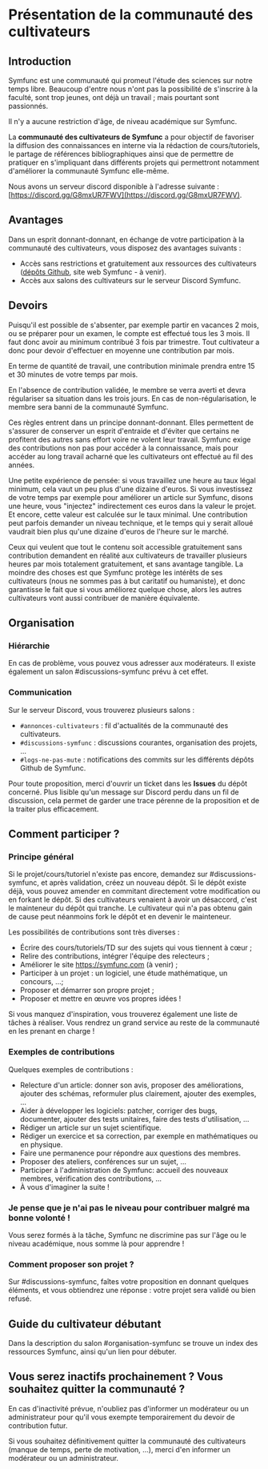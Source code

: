 # Présentation de la communauté des cultivateurs

## Introduction

Symfunc est une communauté qui promeut l'étude des sciences
sur notre temps libre. Beaucoup d'entre nous n'ont pas la possibilité
de s'inscrire à la faculté, sont trop jeunes, ont déjà un travail ;
mais pourtant sont passionnés.

Il n'y a aucune restriction d'âge, de niveau académique sur Symfunc.

La **communauté des cultivateurs de Symfunc** a pour objectif de favoriser la diffusion des connaissances en interne via la rédaction de cours/tutoriels, le partage de références bibliographiques ainsi que de permettre de pratiquer en s'impliquant dans différents projets qui permettront notamment d'améliorer la communauté Symfunc elle-même.

Nous avons un serveur discord disponible à l'adresse suivante : [https://discord.gg/G8mxUR7FWV](https://discord.gg/G8mxUR7FWV).

## Avantages

Dans un esprit donnant-donnant, en échange de votre participation à la communauté des cultivateurs, vous disposez des avantages suivants :
- Accès sans restrictions et gratuitement aux ressources des cultivateurs ([dépôts Github](https://github.com/symfunc/), site web Symfunc - à venir).
- Accès aux salons des cultivateurs sur le serveur Discord Symfunc.

## Devoirs

Puisqu'il est possible de s'absenter, par exemple partir en vacances 2 mois, ou se préparer pour un examen, le compte est effectué tous les 3 mois. Il faut donc avoir au minimum contribué 3 fois par trimestre. Tout cultivateur a donc pour devoir d'effectuer en moyenne une contribution par mois.

En terme de quantité de travail, une contribution minimale prendra entre 15 et 30 minutes de votre temps par mois.

En l'absence de contribution validée, le membre se verra averti et devra régulariser sa situation dans les trois jours. En cas de non-régularisation, le membre sera banni de la communauté Symfunc.

Ces règles entrent dans un principe donnant-donnant. Elles permettent de s'assurer de conserver un esprit d'entraide et d'éviter que certains ne profitent des autres sans effort voire ne volent leur travail. Symfunc exige des contributions non pas pour accéder à la connaissance, mais pour accéder au long travail acharné que les cultivateurs ont effectué au fil des années.

Une petite expérience de pensée: si vous travaillez une heure au taux légal minimum, cela vaut un peu plus d'une dizaine d'euros. Si vous investissez de votre temps par exemple pour améliorer un article sur Symfunc, disons une heure, vous "injectez" indirectement ces euros dans la valeur le projet. Et encore, cette valeur est calculée sur le taux minimal. Une contribution peut parfois demander un niveau technique, et le temps qui y serait alloué vaudrait bien plus qu'une dizaine d'euros de l'heure sur le marché.

Ceux qui veulent que tout le contenu soit accessible gratuitement sans contribution demandent en réalité aux cultivateurs de travailler plusieurs heures par mois totalement gratuitement, et sans avantage tangible. La moindre des choses est que Symfunc protège les intérêts de ses cultivateurs (nous ne sommes pas à but caritatif ou humaniste), et donc garantisse le fait que si vous améliorez quelque chose, alors les autres cultivateurs vont aussi contribuer de manière équivalente.

## Organisation

### Hiérarchie

En cas de problème, vous pouvez vous adresser aux modérateurs. Il existe également un salon #discussions-symfunc prévu à cet effet.

### Communication

Sur le serveur Discord, vous trouverez plusieurs salons :
- `#annonces-cultivateurs` : fil d'actualités de la communauté des cultivateurs.
- `#discussions-symfunc` : discussions courantes, organisation des projets, …
- `#logs-ne-pas-mute` : notifications des commits sur les différents dépôts Github de Symfunc.

Pour toute proposition, merci d'ouvrir un ticket dans les **Issues** du dépôt concerné. Plus lisible qu'un message sur Discord perdu dans un fil de discussion, cela permet de garder une trace pérenne de la proposition et de la traiter plus efficacement.

## Comment participer ?

### Principe général

Si le projet/cours/tutoriel n'existe pas encore, demandez sur #discussions-symfunc, et après validation, créez un nouveau dépôt. Si le dépôt existe déjà, vous pouvez amender en commitant directement votre modification ou en forkant le dépôt. Si des cultivateurs venaient à avoir un désaccord, c'est le mainteneur du dépôt qui tranche. Le cultivateur qui n'a pas obtenu gain de cause peut néanmoins fork le dépôt et en devenir le mainteneur.

Les possibilités de contributions sont très diverses :
- Écrire des cours/tutoriels/TD sur des sujets qui vous tiennent à cœur ;
- Relire des contributions, intégrer l'équipe des relecteurs ;
- Améliorer le site https://symfunc.com (à venir) ;
- Participer à un projet : un logiciel, une étude mathématique, un concours, ...;
- Proposer et démarrer son propre projet ;
- Proposer et mettre en œuvre vos propres idées !

Si vous manquez d'inspiration, vous trouverez également une liste de tâches à réaliser. Vous rendrez un grand service au reste de la communauté en les prenant en charge !

### Exemples de contributions

Quelques exemples de contributions :
- Relecture d'un article: donner son avis, proposer des améliorations, ajouter des schémas, reformuler plus clairement, ajouter des exemples, ...
- Aider à développer les logiciels: patcher, corriger des bugs, documenter, ajouter des tests unitaires, faire des tests d'utilisation, ...
- Rédiger un article sur un sujet scientifique.
- Rédiger un exercice et sa correction, par exemple en mathématiques ou en physique.
- Faire une permanence pour répondre aux questions des membres.
- Proposer des ateliers, conférences sur un sujet, ...
- Participer à l'administration de Symfunc: accueil des nouveaux membres, vérification des contributions, ...
- À vous d'imaginer la suite !

### Je pense que je n'ai pas le niveau pour contribuer malgré ma bonne volonté !

Vous serez formés à la tâche, Symfunc ne discrimine pas sur l'âge ou le niveau académique, nous somme là pour apprendre !

### Comment proposer son projet ?

Sur #discussions-symfunc, faîtes votre proposition en donnant quelques éléments, et vous obtiendrez une réponse : votre projet sera validé ou bien refusé.

## Guide du cultivateur débutant

Dans la description du salon #organisation-symfunc se trouve un index des ressources Symfunc, ainsi qu'un lien pour débuter.

## Vous serez inactifs prochainement ? Vous souhaitez quitter la communauté ?

En cas d'inactivité prévue, n'oubliez pas d'informer un modérateur ou un administrateur pour qu'il vous exempte temporairement du devoir de contribution futur.

Si vous souhaitez définitivement quitter la communauté des cultivateurs (manque de temps, perte de motivation, …), merci d'en informer un modérateur ou un administrateur.
